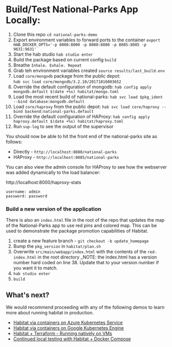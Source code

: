 # Build/Test National-Parks App Locally:

1. Clone this repo
   `cd national-parks-demo`
2. Export environment variables to forward ports to the container
  `export HAB_DOCKER_OPTS='-p 8000:8000 -p 8080:8080 -p 8085:8085 -p 9631:9631'`
3. Start the hab studio
  `hab studio enter`
4. Build the package based on current config
  `build`
5. Breathe
   `Inhale. Exhale. Repeat`
6. Grab teh environment variables created
  `source results/last_build.env`
7. Load `core/mongodb` package from the public depot:  
   `hab svc load core/mongodb/3.2.10/20171016003652`
8. Override the default configuration of mongodb:
   `hab config apply mongodb.default $(date +%s) habitat/mongo.toml`
9. Load the most recent build of national-parks: 
   `hab svc load $pkg_ident --bind database:mongodb.default`
10. Load `core/haproxy` from the public depot:
  `hab svc load core/haproxy --bind backend:national-parks.default`
11. Override the default configuration of HAProxy:
  `hab config apply haproxy.default $(date +%s) habitat/haproxy.toml`
12. Run `sup-log` to see the output of the supervisor

You should now be able to hit the front end of the national-parks site as follows:

- Directly - `http://localhost:8080/national-parks`  
- HAProxy - `http://localhost:8085/national-parks`

You can also view the admin console for HAProxy to see how the webserver was added dynamically to the load balancer:

http://localhost:8000/haproxy-stats

```
username: admin
password: password
```

### Build a new version of the application
There is also an `index.html` file in the root of the repo that updates the map of the National-Parks app to use red pins and colored map. This can be used to demonstrate the package promotion capabilities of Habitat. 

1. create a new feature branch - `git checkout -b update_homepage`
2. Bump the `pkg_version` in `habitat/plan.sh`
3. Overwrite `src/main/webapp/index.html` with the contents of the `red-index.html` in the root directory _NOTE: the index.html has a version number hard coded on line 38. Update that to your version number if you want it to match.
4. `hab studio enter` 
5. `build`

## What's next?
We would recommend proceeding with any of the following demos to learn more about running habitat in production.

- [Habitat via containers on Azure Kubernetes Service](aks_demo.md)
- [Habitat via containers on Google Kubernetes Engine](gke_demo.md)
- [Habitat + Terraform - Running natively on VMs](terraform_demo.md)
- [Continued local testing with Habitat + Docker Compose](docker_compose_demo.md)
